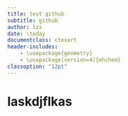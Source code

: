 ```yaml
---
title: test github
subtitle: github
author: lzx
date: \today
documentclass: ctexart
header-includes:
    - \usepackage{geometry}
    - \usepackage[version=4]{mhchem}
classoption: "12pt"
---
```


# laskdjflkas













